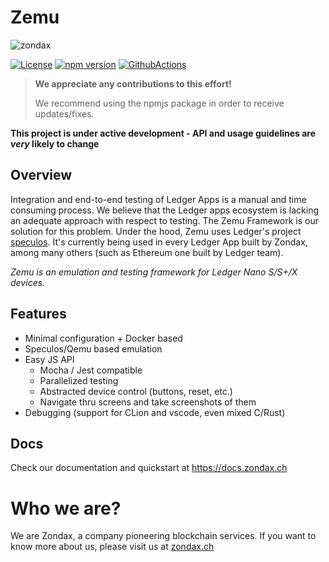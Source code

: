 # Zemu

![zondax](docs/assets/zondax_light.png)

[![License](https://img.shields.io/badge/License-Apache%202.0-blue.svg)](https://opensource.org/licenses/Apache-2.0)
[![npm version](https://badge.fury.io/js/%40zondax%2Fzemu.svg)](https://badge.fury.io/js/%40zondax%2Fzemu)
[![GithubActions](https://github.com/Zondax/zemu/actions/workflows/main.yml/badge.svg)](https://github.com/Zondax/zemu/blob/main/.github/workflows/main.yml)

> **We appreciate any contributions to this effort!**
>
> We recommend using the npmjs package in order to receive updates/fixes.

**This project is under active development - API and usage guidelines are _very_ likely to change**

## Overview

Integration and end-to-end testing of Ledger Apps is a manual and time consuming process. We believe that the Ledger apps ecosystem is
lacking an adequate approach with respect to testing. The Zemu Framework is our solution for this problem. Under the hood, Zemu uses
Ledger's project [speculos](https://github.com/ledgerHQ/speculos). It's currently being used in every Ledger App built by Zondax, among many
others (such as Ethereum one built by Ledger team).

_Zemu is an emulation and testing framework for Ledger Nano S/S+/X devices._

## Features

- Minimal configuration + Docker based
- Speculos/Qemu based emulation
- Easy JS API
  - Mocha / Jest compatible
  - Parallelized testing
  - Abstracted device control (buttons, reset, etc.)
  - Navigate thru screens and take screenshots of them
- Debugging (support for CLion and vscode, even mixed C/Rust)

## Docs

Check our documentation and quickstart at https://docs.zondax.ch

# Who we are?

We are Zondax, a company pioneering blockchain services. If you want to know more about us, please visit us at
[zondax.ch](https://zondax.ch)
